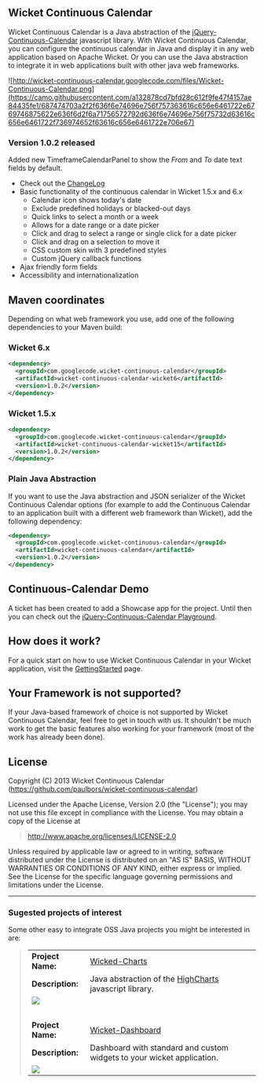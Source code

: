
## Wicket Continuous Calendar ##
Wicket Continuous Calendar is a Java abstraction of the <a href='http://reaktor.github.com/jquery-continuous-calendar'>jQuery-Continuous-Calendar</a> javascript library. With Wicket Continuous Calendar, you can configure the continuous calendar in Java and display it in any web application based on Apache Wicket. Or you can use the Java abstraction to integrate it in web applications built with other java web frameworks.

![http://wicket-continuous-calendar.googlecode.com/files/Wicket-Continuous-Calendar.png](https://camo.githubusercontent.com/a132878cd7bfd28c612f9fe47f4157ae84435fe1/687474703a2f2f636f6e74696e756f757363616c656e6461722e6769746875622e636f6d2f6a71756572792d636f6e74696e756f75732d63616c656e6461722f736974652f63616c656e6461722e706e67)

### Version 1.0.2 released ###
Added new TimeframeCalendarPanel to show the _From_ and _To_ date text fields by default.

  * Check out the [ChangeLog](ChangeLog.md)
  * Basic functionality of the continuous calendar in Wicket 1.5.x and 6.x
    * Calendar icon shows today's date
    * Exclude predefined holidays or blacked-out days
    * Quick links to select a month or a week
    * Allows for a date range or a date picker
    * Click and drag to select a range or single click for a date picker
    * Click and drag on a selection to move it
    * CSS custom skin with 3 predefined styles
    * Custom jQuery callback functions
  * Ajax friendly form fields
  * Accessibility and internationalization

## Maven coordinates ##
Depending on what web framework you use, add one of the following dependencies to your Maven build:
### Wicket 6.x ###
```xml
<dependency>
  <groupId>com.googlecode.wicket-continuous-calendar</groupId>
  <artifactId>wicket-continuous-calendar-wicket6</artifactId>
  <version>1.0.2</version>
</dependency>
```
### Wicket 1.5.x ###
```xml
<dependency>
  <groupId>com.googlecode.wicket-continuous-calendar</groupId>
  <artifactId>wicket-continuous-calendar-wicket15</artifactId>
  <version>1.0.2</version>
</dependency>
```
### Plain Java Abstraction ###
If you want to use the Java abstraction and JSON serializer of the Wicket Continuous Calendar options (for example to add the Continuous Calendar to an application built with a different web framework than Wicket), add the following dependency:
```xml
<dependency>
  <groupId>com.googlecode.wicket-continuous-calendar</groupId>
  <artifactId>wicket-continuous-calendar</artifactId>
  <version>1.0.2</version>
</dependency>
```
## Continuous-Calendar Demo ##

A ticket has been created to add a Showcase app for the project. Until then you can check out the <a href='http://reaktor.github.com/jquery-continuous-calendar/site/playground.html'>jQuery-Continuous-Calendar Playground</a>.

## How does it work? ##
For a quick start on how to use Wicket Continuous Calendar in your Wicket application, visit the [GettingStarted](GettingStarted.md) page.

## Your Framework is not supported? ##
If your Java-based framework of choice is not supported by Wicket Continuous Calendar, feel free to get in touch with us. It shouldn't be much work to get the basic features also working for your framework (most of the work has already been done).

## License ##
Copyright (C) 2013 Wicket Continuous Calendar (https://github.com/paulbors/wicket-continuous-calendar)

Licensed under the Apache License, Version 2.0 (the "License");
you may not use this file except in compliance with the License.
You may obtain a copy of the License at
> http://www.apache.org/licenses/LICENSE-2.0

Unless required by applicable law or agreed to in writing, software
distributed under the License is distributed on an "AS IS" BASIS,
WITHOUT WARRANTIES OR CONDITIONS OF ANY KIND, either express or implied.
See the License for the specific language governing permissions and
limitations under the License.


---


### Sugested projects of interest ###
Some other easy to integrate OSS Java projects you might be interested in are:

<blockquote>
    <table>
        <tr>
            <td><strong>Project Name:</strong></td>
            <td><a href='https://github.com/thombergs/wicked-charts'>Wicked-Charts</a></td>
        </tr>
        <tr>
            <td><strong>Description:</strong></td>
            <td>Java abstraction of the <a href='http://www.highcharts.com'>HighCharts</a> javascript library.</td>
        </tr>
        <tr>
            <td colspan="2"><img src='https://assets.highcharts.com/images/demo-thumbnails/highcharts/pie-donut-default.png' /></td>
        </tr>
        <tr>
            <td colspan="2"><br /></td>
        </tr>
        <tr>
            <td><strong>Project Name:</strong></td>
            <td><a href='https://github.com/decebals/wicket-dashboard'>Wicket-Dashboard</a></td>
        </tr>
        <tr>
            <td><strong>Description:</strong></td>
            <td>Dashboard with standard and custom widgets to your wicket application.</td>
        </tr>
        <tr>
            <td colspan="2"><img src='https://github.com/decebals/wicket-dashboard/raw/master/screenshots/wicket-dashboard.png' /></td>
        </tr>
    </table>
</blockquote>

